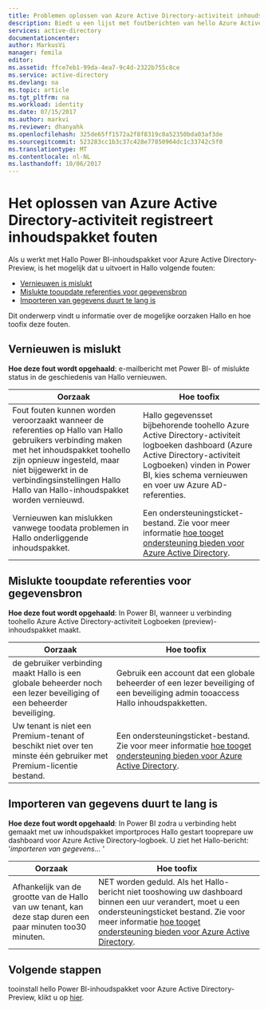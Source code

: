 ```yaml
---
title: Problemen oplossen van Azure Active Directory-activiteit inhoudspakket fouten-Logboeken | Microsoft Docs
description: Biedt u een lijst met foutberichten van hello Azure Active Directory-activiteit inhoud Inpakken en stappen toofix ze.
services: active-directory
documentationcenter: 
author: MarkusVi
manager: femila
editor: 
ms.assetid: ffce7eb1-99da-4ea7-9c4d-2322b755c8ce
ms.service: active-directory
ms.devlang: na
ms.topic: article
ms.tgt_pltfrm: na
ms.workload: identity
ms.date: 07/15/2017
ms.author: markvi
ms.reviewer: dhanyahk
ms.openlocfilehash: 325de65ff1572a2f8f8319c0a52350bda03af3de
ms.sourcegitcommit: 523283cc1b3c37c428e77850964dc1c33742c5f0
ms.translationtype: MT
ms.contentlocale: nl-NL
ms.lasthandoff: 10/06/2017
---
```

# <a name="troubleshooting-azure-active-directory-activity-logs-content-pack-errors"></a>Het oplossen van Azure Active Directory-activiteit registreert inhoudspakket fouten 


Als u werkt met Hallo Power BI-inhoudspakket voor Azure Active Directory-Preview, is het mogelijk dat u uitvoert in Hallo volgende fouten: 

- [Vernieuwen is mislukt](active-directory-reporting-troubleshoot-content-pack.md#refresh-failed) 
- [Mislukte tooupdate referenties voor gegevensbron](active-directory-reporting-troubleshoot-content-pack.md#failed-to-update-data-source-credentials) 
- [Importeren van gegevens duurt te lang is](active-directory-reporting-troubleshoot-content-pack.md#importing-of-data-is-taking-too-long) 
 
Dit onderwerp vindt u informatie over de mogelijke oorzaken Hallo en hoe toofix deze fouten.
 
## <a name="refresh-failed"></a>Vernieuwen is mislukt 
 
**Hoe deze fout wordt opgehaald**: e-mailbericht met Power BI- of mislukte status in de geschiedenis van Hallo vernieuwen. 


| Oorzaak | Hoe toofix |
| ---   | ---        |
| Fout fouten kunnen worden veroorzaakt wanneer de referenties op Hallo van Hallo gebruikers verbinding maken met het inhoudspakket toohello zijn opnieuw ingesteld, maar niet bijgewerkt in de verbindingsinstellingen Hallo Hallo van Hallo-inhoudspakket worden vernieuwd. | Hallo gegevensset bijbehorende toohello Azure Active Directory-activiteit logboeken dashboard (Azure Active Directory-activiteit Logboeken) vinden in Power BI, kies schema vernieuwen en voer uw Azure AD-referenties. |
| Vernieuwen kan mislukken vanwege toodata problemen in Hallo onderliggende inhoudspakket. | Een ondersteuningsticket-bestand. Zie voor meer informatie [hoe tooget ondersteuning bieden voor Azure Active Directory](active-directory-troubleshooting-support-howto.md).|
 
 
## <a name="failed-tooupdate-data-source-credentials"></a>Mislukte tooupdate referenties voor gegevensbron 
 
**Hoe deze fout wordt opgehaald**: In Power BI, wanneer u verbinding toohello Azure Active Directory-activiteit Logboeken (preview)-inhoudspakket maakt. 

| Oorzaak | Hoe toofix |
| ---   | ---        |
| de gebruiker verbinding maakt Hallo is een globale beheerder noch een lezer beveiliging of een beheerder beveiliging. | Gebruik een account dat een globale beheerder of een lezer beveiliging of een beveiliging admin tooaccess Hallo inhoudspakketten. |
| Uw tenant is niet een Premium-tenant of beschikt niet over ten minste één gebruiker met Premium-licentie bestand. | Een ondersteuningsticket-bestand. Zie voor meer informatie [hoe tooget ondersteuning bieden voor Azure Active Directory](active-directory-troubleshooting-support-howto.md).|
 

 

## <a name="importing-of-data-is-taking-too-long"></a>Importeren van gegevens duurt te lang is 
 
**Hoe deze fout wordt opgehaald**: In Power BI zodra u verbinding hebt gemaakt met uw inhoudspakket importproces Hallo gestart tooprepare uw dashboard voor Azure Active Directory-logboek. U ziet het Hallo-bericht: '*importeren van gegevens...* '  

| Oorzaak | Hoe toofix |
| ---   | ---        |
| Afhankelijk van de grootte van de Hallo van uw tenant, kan deze stap duren een paar minuten too30 minuten. | NET worden geduld. Als het Hallo-bericht niet tooshowing uw dashboard binnen een uur verandert, moet u een ondersteuningsticket bestand. Zie voor meer informatie [hoe tooget ondersteuning bieden voor Azure Active Directory](active-directory-troubleshooting-support-howto.md).|

## <a name="next-steps"></a>Volgende stappen

tooinstall hello Power BI-inhoudspakket voor Azure Active Directory-Preview, klikt u op [hier](https://powerbi.microsoft.com/en-us/blog/azure-active-directory-meets-power-bi/).



